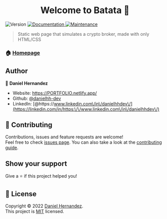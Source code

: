 <h1 align="center">Welcome to Batata 👋</h1>
<p>
  <img alt="Version" src="https://img.shields.io/badge/version-1.0-blue.svg?cacheSeconds=2592000" />
  <a href="https://github.com/danielhh-dev/Batata#readme" target="_blank">
    <img alt="Documentation" src="https://img.shields.io/badge/documentation-yes-brightgreen.svg" />
  </a>
  <a href="https://github.com/danielhh-dev/Batata/graphs/commit-activity" target="_blank">
    <img alt="Maintenance" src="https://img.shields.io/badge/Maintained%3F-yes-green.svg" />
  </a>
</p>

> Static web page that simulates a crypto broker, made with only HTML/CSS 

### 🏠 [Homepage](https://danielhh-dev.github.io/Batata/)

## Author

👤 **Daniel Hernandez**

* Website: https://PORTFOLIO.netlify.app/
* Github: [@danielhh-dev](https://github.com/danielhh-dev)
* LinkedIn: [@https:\/\/www.linkedin.com\/in\/danielhhdev\/](https://linkedin.com/in/https:\/\/www.linkedin.com\/in\/danielhhdev\/)

## 🤝 Contributing

Contributions, issues and feature requests are welcome!<br />Feel free to check [issues page](https://github.com/danielhh-dev/Batata/issues). You can also take a look at the [contributing guide](https://github.com/danielhh-dev/Batata/blob/master/CONTRIBUTING.md).

## Show your support

Give a ⭐️ if this project helped you!

## 📝 License

Copyright © 2022 [Daniel Hernandez](https://github.com/danielhh-dev).<br />
This project is [MIT](https://github.com/danielhh-dev/Batata/blob/master/LICENSE) licensed.
